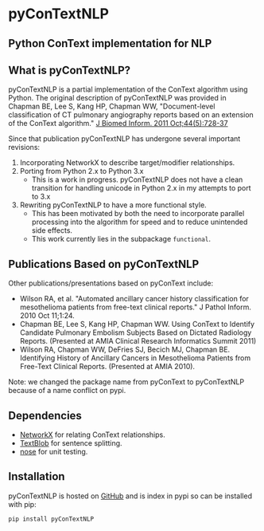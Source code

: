 # pyConTextNLP
## Python ConText implementation for NLP

## What is pyConTextNLP?

pyConTextNLP is a partial implementation of the ConText algorithm using Python. The original description of  pyConTextNLP was provided in Chapman BE, Lee S, Kang HP, Chapman WW, "Document-level classification of CT pulmonary angiography reports based on an extension of the ConText algorithm." [J Biomed Inform. 2011 Oct;44(5):728-37](http://www.sciencedirect.com/science/article/pii/S1532046411000621)

Since that publication pyConTextNLP has undergone several important revisions:

1. Incorporating NetworkX to describe target/modifier relationships.
1. Porting from Python 2.x to Python 3.x
    * This is a work in progress. pyConTextNLP does not have a clean transition for handling unicode in Python 2.x in my attempts to port to 3.x
1. Rewriting pyConTextNLP to have a more functional style.
    * This has been motivated by both the need to incorporate parallel processing into the algorithm for speed and to reduce unintended side effects.
    * This work currently lies in the subpackage ``functional``.


## Publications Based on pyConTextNLP

Other publications/presentations based on pyConText include:
  * Wilson RA, et al. "Automated ancillary cancer history classification for mesothelioma patients from free-text clinical reports." J Pathol Inform. 2010 Oct 11;1:24.
  * Chapman BE, Lee S, Kang HP, Chapman WW. Using ConText to Identify Candidate Pulmonary Embolism Subjects Based on Dictated Radiology Reports. (Presented at AMIA Clinical Research Informatics Summit 2011)
  * Wilson RA, Chapman WW, DeFries SJ, Becich MJ, Chapman BE. Identifying History of Ancillary Cancers in Mesothelioma Patients from Free-Text Clinical Reports. (Presented at AMIA 2010).

Note: we changed the package name from pyConText to pyConTextNLP because of a name conflict on pypi.

## Dependencies
* [NetworkX](https://pypi.python.org/pypi/networkx/) for relating ConText relationships.
* [TextBlob](https://pypi.python.org/pypi/textblob) for sentence splitting.
* [nose](https://pypi.python.org/pypi/nose/) for unit testing.

## Installation

pyConTextNLP is hosted on [GitHub](https://github.com/chapmanbe/pyConTextNLP) and is index in pypi so can be installed with pip:

``pip install pyConTextNLP``
